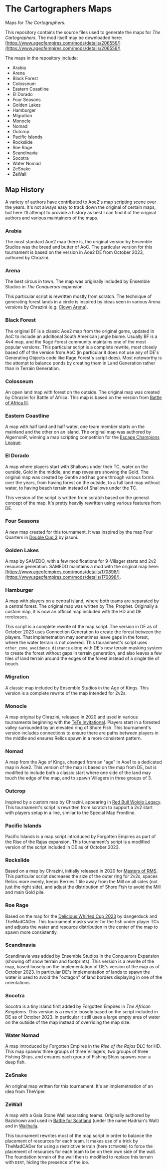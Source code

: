 # The Cartographers Maps
Maps for *The Cartographers*.

This repository contains the source files used to generate the maps for *The Cartographers*.
The mod itself may be downloaded here: [https://www.ageofempires.com/mods/details/206556/](https://www.ageofempires.com/mods/details/206556/)

The maps in the repository include:

- Arabia
- Arena
- Black Forest
- Colosseum
- Eastern Coastline
- El Dorado
- Four Seasons
- Golden Lakes
- Hamburger
- Migration
- Monocle
- Nomad
- Outcrop
- Pacific Islands
- Rockslide
- Roe Rage
- Scandinavia
- Socotra
- Water Nomad
- ZeSnake
- ZeWall

## Map History

A variety of authors have contributed to Aoe2's map scripting scene over the years.
It's not always easy to track down the original of certain maps, but here I'll attempt to provide a history as best I can find it of the original authors and various maintainers of the maps.

### Arabia

The most standard Aoe2 map there is, the original version by Ensemble Studios was the bread and butter of AoC.
The particular version for this tournament is based on the version in Aoe2 DE from October 2023, authored by Chrazini.

### Arena

The best circus in town.
The map was originally included by Ensemble Studios in *The Conquerors* expansion.

This particular script is rewritten mostly from scratch.
The technique of generating forest lands in a circle is inspired by ideas seen in various Arena versions by Chrazini (e.g. [Clown Arena](https://www.ageofempires.com/mods/details/22330/)).

### Black Forest

The original BF is a classic Aoe2 map from the original game, updated in AoC to include an additional South American jungle biome. Usually BF is a 4v4 map, and the Rage Forest community maintains one of the most popular versions.
This particular script is a complete rewrite, most closely based off of the version from AoC (in particular it does not use any of DE's Generating Objects code like Rage Forest's script does).
Most noteworthy is the attempt to balance ponds by creating them in Land Generation rather than in Terrain Generation.

### Colosseum

An open land map with forest on the outside.
The original map was created by Chrazini for Battle of Africa.
This map is based on the version from [Battle of Africa III](https://www.ageofempires.com/mods/details/59226/).

### Eastern Coastline

A map with half land and half water, one team member starts on the mainland and the other on an island.
The original map was authored by AlgernonR, winning a map scripting competition for the [Escape Champions League](https://www.voobly.com/gamemods/mod/1010/ECL-Maps).

### El Dorado

A map where players start with Shallows under their TC, water on the ourside, Gold in the middle, and map revealers showing the Gold.
The original map was created by Gentle and has gone through various forms over the years, from having forest on the outside, to a full land map without water, to having beach terrain instead of Shallows under the TC.

This version of the script is written from scratch based on the general concept of the map.
It's pretty heavily rewritten using various features from DE.

### Four Seasons

A new map created for this tournament.
It was inspired by the map Four Quarters in [Double Cup 3](https://www.ageofempires.com/mods/details/109997/) by jasuni.

### Golden Lakes

A map by SAMEDO, with a few modifications for 9-Villager starts and 2v2 resource generation.
SAMEDO maintains a mod with the original map here: [https://www.ageofempires.com/mods/details/170898/](https://www.ageofempires.com/mods/details/170898/).

### Hamburger

A map with players on a central island, where both teams are separated by a central forest.
The original map was written by The_Prophet.
Originally a custom map, it is now an official map included with the HD and DE rereleases.

This script is a complete rewrite of the map script.
The version in DE as of October 2023 uses Connection Generation to create the forest between the players.
That implemetnation may sometimes leave gaps in the forest, where the water terrain is not covered.
This touranment's script uses `other_zone_avoidance_distance` along with DE's new terrain masking system to create the forest without gaps in terrain generation, and also leaves a few tiles of land terrain around the edges of the forest instead of a single tile of beach.

### Migration

A classic map included by Ensemble Studios in the Age of Kings.
This version is a complete rewrite of the map intended for 2v2s.

### Monocle

A map original by Chrazini, released in 2020 and used in various tournaments beginning with the [TeTe Invitational](https://www.ageofempires.com/mods/details/4136/).
Players start in a forested valley surrounded by an elevated ring of Shore Fish.
This tournament's version includes connections to ensure there are paths between players in the middle and ensures Relics spawn in a more consistent pattern.

### Nomad

A map from the Age of Kings, changed from an "age" in Aoe1 to a dedicated map in Aoe2.
This version of the map is based on the map from DE, but is modified to include both a classic start where one side of the land may touch the edge of the map, and to spawn Villagers in three groups of 3.

### Outcrop

Inspired by a custom map by Chrazini, appearing in [Red Bull Wololo Legacy](https://www.ageofempires.com/mods/details/94721/).
This tournament's script is rewritten from scratch to support a 2v2 start with players setup in a line, similar to the Special Map Frontline.

### Pacific Islands

Pacific Islands is a map script introduced by Forgotten Empires as part of the Rise of the Rajas expansion.
This tournament's script is a modified version of the script included in DE as of October 2023.

### Rockslide

Based on a map by Chrazini, initially released in 2020 for [Masters of RMS](https://www.ageofempires.com/mods/details/18265/).
This particular script decreases the size of the outer ring for 2v2s, spaces Relics more evenly, keeps Berries 1 tile away from the Mill on all sides (not just the right side), and adjust the distribution of Shore Fish to avoid the Mill and main Gold pile.

### Roe Rage

Based on the map for the [Delicious Whirled Cup 2023](https://www.ageofempires.com/mods/details/168480/) by dangerduck and TheMadCADer.
This tournament masks water for the fish under player TCs and adjusts the water and resource distribution in the center of the map to spawn more consistently.

### Scandinavia

Scandinavia was added by Ensemble Studios in the Conquerors Expansion (showing off snow terrain and footprints).
This version is a rewrite of the map, based loosely on the implementation of DE's version of the map as of October 2023.
In particular DE's implementation of lands to spawn the water is used to avoid the "octagon" of land borders displaying in one of the orientations.

### Socotra

Socotra is a tiny island first added by Forgotten Empires in *The African Kingdoms*.
This version is a rewrite loosely based on the script included in DE as of October 2023.
In particular it still uses a large empty area of water on the outside of the map instead of overriding the map size.

### Water Nomad

A map introduced by Forgotten Empires in the *Rise of the Rajas* DLC for HD.
This map spawns three groups of three Villagers, two groups of three Fishing Ships, and ensures each group of Fishing Ships spawns near a deep fish.

### ZeSnake

An original map written for this tournament.
It's an implemetnation of an idea from TheViper.

### ZeWall

A map with a Gaia Stone Wall separating teams.
Originally authored by Bazidrown and used in [Battle for Scotland](https://www.ageofempires.com/mods/details/55350/) (under the name Hadrian's Wall) and in [Wallhalla](https://www.ageofempires.com/mods/details/93668/).

This tournament rewrites most of the map script in order to balance the placement of resources for each team.
It makes use of a trick by TheMadCADer for using a restrictive terrain (here `ICYSHORE`) to force the placement of resources for each team to be on their own side of the wall.
The foundation terrain of the wall then is modified to replace this terrain with `DIRT`, hiding the presence of the ice.
